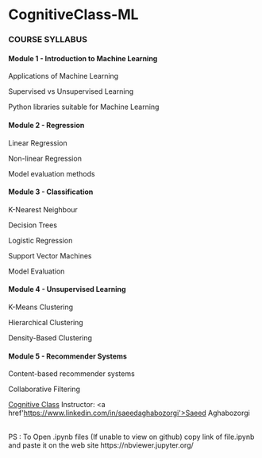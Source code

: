# CognitiveClass-ML
<h3>COURSE SYLLABUS</h3>
<h4>Module 1 - Introduction to Machine Learning</h4>
<p>Applications of Machine Learning<br>
<p>Supervised vs Unsupervised Learning<br>
<p>Python libraries suitable for Machine Learning<br>
<p><h4>Module 2 - Regression</h4>
<p>Linear Regression<br>
<p>Non-linear Regression<br>
<p>Model evaluation methods<br>
<p><h4>Module 3 - Classification</h4>
<p>K-Nearest Neighbour<br>
<p>Decision Trees<br>
<p>Logistic Regression<br>
<p>Support Vector Machines<br>
<p>Model Evaluation<br>
<p><h4>Module 4 - Unsupervised Learning</h4>
<p>K-Means Clustering<br>
<p>Hierarchical Clustering<br>
<p>Density-Based Clustering<br>
<p>  <h4>Module 5 - Recommender Systems</h4>
<p>Content-based recommender systems<br>
<p>Collaborative Filtering<br>
  
<a href='https://cognitiveclass.ai/courses/machine-learning-with-python/'>Cognitive Class</a>
Instructor: <a href'https://www.linkedin.com/in/saeedaghabozorgi'>Saeed Aghabozorgi</a>

</br>
PS : 
To Open .ipynb files (If unable to view on github) copy link of file.ipynb and paste it on the web site https://nbviewer.jupyter.org/

